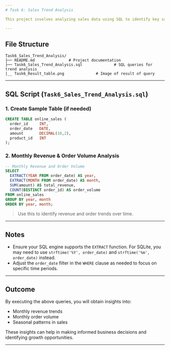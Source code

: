 ```yaml
---
# Task 6: Sales Trend Analysis

This project involves analyzing sales data using SQL to identify key sales trends such as monthly performance, top-selling products, and regional sales distribution.

---
```


## File Structure

```
Task6_Sales_Trend_Analysis/
├── README.md               # Project documentation
├── Task6_Sales_Trend_Analysis.sql              # SQL queries for trend analysis
|__ Task6_Result_table.png              # Image of result of query
```

---

## SQL Script (`Task6_Sales_Trend_Analysis.sql`)

### 1. Create Sample Table (if needed)

```sql
CREATE TABLE online_sales (
  order_id     INT,
  order_date   DATE,
  amount       DECIMAL(10,2),
  product_id   INT
);
```

### 2. Monthly Revenue & Order Volume Analysis

```sql
-- Monthly Revenue and Order Volume
SELECT
  EXTRACT(YEAR FROM order_date) AS year,
  EXTRACT(MONTH FROM order_date) AS month,
  SUM(amount) AS total_revenue,
  COUNT(DISTINCT order_id) AS order_volume
FROM online_sales
GROUP BY year, month
ORDER BY year, month;
```

> Use this to identify revenue and order trends over time.

---

## Notes

- Ensure your SQL engine supports the `EXTRACT` function. For SQLite, you may need to use `strftime('%Y', order_date)` and `strftime('%m', order_date)` instead.
- Adjust the `order_date` filter in the `WHERE` clause as needed to focus on specific time periods.

---

## Outcome

By executing the above queries, you will obtain insights into:

- Monthly revenue trends
- Monthly order volume
- Seasonal patterns in sales

These insights can help in making informed business decisions and identifying growth opportunities.

---
